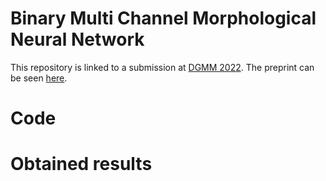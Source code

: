 # Binary Multi Channel Morphological Neural Network

This repository is linked to a submission at [DGMM 2022](https://dgmm2022.sciencesconf.org/). The preprint can be seen [here]().

# Code


# Obtained results